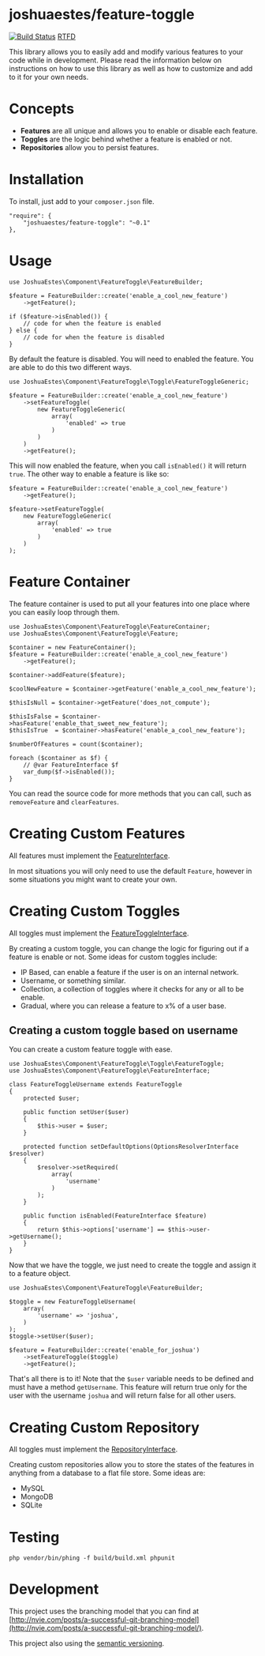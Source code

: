 joshuaestes/feature-toggle
==========================

[![Build Status](https://travis-ci.org/JoshuaEstes/FeatureToggle.png?branch=master)](https://travis-ci.org/JoshuaEstes/FeatureToggle)
[RTFD](http://feature-toggle.rtfd.org)

This library allows you to easily add and modify various features to your code
while in development. Please read the information below on instructions on how
to use this library as well as how to customize and add to it for your own needs.

# Concepts

* **Features** are all unique and allows you to enable or disable each feature.
* **Toggles** are the logic behind whether a feature is enabled or not.
* **Repositories** allow you to persist features.

# Installation

To install, just add to your `composer.json` file.

    "require": {
        "joshuaestes/feature-toggle": "~0.1"
    },

# Usage

    use JoshuaEstes\Component\FeatureToggle\FeatureBuilder;

    $feature = FeatureBuilder::create('enable_a_cool_new_feature')
        ->getFeature();

    if ($feature->isEnabled()) {
        // code for when the feature is enabled
    } else {
        // code for when the feature is disabled
    }

By default the feature is disabled. You will need to enabled the
feature. You are able to do this two different ways.

    use JoshuaEstes\Component\FeatureToggle\Toggle\FeatureToggleGeneric;

    $feature = FeatureBuilder::create('enable_a_cool_new_feature')
        ->setFeatureToggle(
            new FeatureToggleGeneric(
                array(
                    'enabled' => true
                )
            )
        )
        ->getFeature();

This will now enabled the feature, when you call `isEnabled()` it will return `true`. The
other way to enable a feature is like so:

    $feature = FeatureBuilder::create('enable_a_cool_new_feature')
        ->getFeature();

    $feature->setFeatureToggle(
        new FeatureToggleGeneric(
            array(
                'enabled' => true
            )
        )
    );

# Feature Container

The feature container is used to put all your features into one place where you
can easily loop through them.

    use JoshuaEstes\Component\FeatureToggle\FeatureContainer;
    use JoshuaEstes\Component\FeatureToggle\Feature;

    $container = new FeatureContainer();
    $feature = FeatureBuilder::create('enable_a_cool_new_feature')
        ->getFeature();

    $container->addFeature($feature);

    $coolNewFeature = $container->getFeature('enable_a_cool_new_feature');

    $thisIsNull = $container->getFeature('does_not_compute');

    $thisIsFalse = $container->hasFeature('enable_that_sweet_new_feature');
    $thisIsTrue  = $container->hasFeature('enable_a_cool_new_feature');

    $numberOfFeatures = count($container);

    foreach ($container as $f) {
        // @var FeatureInterface $f
        var_dump($f->isEnabled());
    }

You can read the source code for more methods that you can call, such as
`removeFeature` and `clearFeatures`.

# Creating Custom Features

All features must implement the [FeatureInterface](https://github.com/JoshuaEstes/FeatureToggle/blob/master/src/JoshuaEstes/Component/FeatureToggle/FeatureInterface.php).

In most situations you will only need to use the default `Feature`, however in
some situations you might want to create your own.

# Creating Custom Toggles

All toggles must implement the [FeatureToggleInterface](https://github.com/JoshuaEstes/FeatureToggle/blob/master/src/JoshuaEstes/Component/FeatureToggle/Toggle/FeatureToggleInterface.php).

By creating a custom toggle, you can change the logic for figuring out if a
feature is enable or not. Some ideas for custom toggles include:

* IP Based, can enable a feature if the user is on an internal network.
* Username, or something similar.
* Collection, a collection of toggles where it checks for any or all to be enable.
* Gradual, where you can release a feature to x% of a user base.

## Creating a custom toggle based on username

You can create a custom feature toggle with ease.

    use JoshuaEstes\Component\FeatureToggle\Toggle\FeatureToggle;
    use JoshuaEstes\Component\FeatureToggle\FeatureInterface;

    class FeatureToggleUsername extends FeatureToggle
    {
        protected $user;

        public function setUser($user)
        {
            $this->user = $user;
        }

        protected function setDefaultOptions(OptionsResolverInterface $resolver)
        {
            $resolver->setRequired(
                array(
                    'username'
                )
            );
        }

        public function isEnabled(FeatureInterface $feature)
        {
            return $this->options['username'] == $this->user->getUsername();
        }
    }

Now that we have the toggle, we just need to create the toggle and assign it to
a feature object.

    use JoshuaEstes\Component\FeatureToggle\FeatureBuilder;

    $toggle = new FeatureToggleUsername(
        array(
            'username' => 'joshua',
        )
    );
    $toggle->setUser($user);

    $feature = FeatureBuilder::create('enable_for_joshua')
        ->setFeatureToggle($toggle)
        ->getFeature();

That's all there is to it! Note that the `$user` variable needs to be
defined and must have a method `getUsername`. This feature will return true
only for the user with the username `joshua` and will return false for
all other users.

# Creating Custom Repository

All toggles must implement the [RepositoryInterface](https://github.com/JoshuaEstes/FeatureToggle/blob/master/src/JoshuaEstes/Component/FeatureToggle/Repository/RepositoryInterface.php).

Creating custom repositories allow you to store the states of the features
in anything from a database to a flat file store. Some ideas are:

* MySQL
* MongoDB
* SQLite

# Testing

    php vendor/bin/phing -f build/build.xml phpunit

# Development

This project uses the branching model that you can find at 
[http://nvie.com/posts/a-successful-git-branching-model](http://nvie.com/posts/a-successful-git-branching-model/).

This project also using the [semantic versioning](http://semver.org/).

